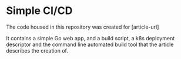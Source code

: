 # Simple CI/CD

The code housed in this repository was created for [article-url]

It contains a simple Go web app, and a build script, a k8s deployment descriptor and the command line automated build tool that the article describes the creation of.

